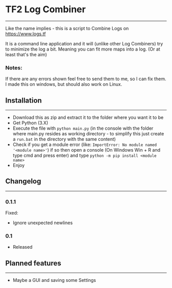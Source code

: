 # TF2 Log Combiner
_____________________________________________
Like the name implies - this is a script to Combine Logs on https://www.logs.tf 

It is a command line application and it will (unlike other Log Combiners) try to minimize the log a bit.
Meaning you can fit more maps into a log. (Or at least that's the aim)

### Notes:  

If there are any errors shown feel free to send them to me, so I can fix them.
I made this on windows, but should also work on Linux.

## Installation
_____________________________________________

* Download this as zip and extract it to the folder where you want it to be
* Get Python (3.X)
* Execute the file with `python main.py` (in the console with the folder where main.py resides as working directory - to simplify this just create a `run.bat` in the directory with the same content)
* Check if you get a module error (like: `ImportError: No module named '<module name>'`) if so then open a console (On Windows Win + R and type cmd and press enter) and type `python -m pip install <module name>`
* Enjoy

## Changelog
_____________________________________________


### 0.1.1

Fixed:
* Ignore unexpected newlines


### 0.1

* Released


## Planned features
_____________________________________________

* Maybe a GUI and saving some Settings
